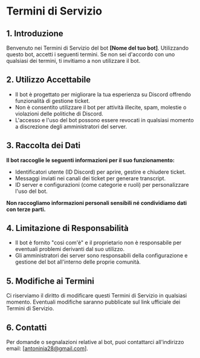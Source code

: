 # Termini di Servizio

## 1. Introduzione

Benvenuto nei Termini di Servizio del bot **[Nome del tuo bot]**. Utilizzando questo bot, accetti i seguenti termini. Se non sei d'accordo con uno qualsiasi dei termini, ti invitiamo a non utilizzare il bot.

## 2. Utilizzo Accettabile

- Il bot è progettato per migliorare la tua esperienza su Discord offrendo funzionalità di gestione ticket.
- Non è consentito utilizzare il bot per attività illecite, spam, molestie o violazioni delle politiche di Discord.
- L'accesso e l'uso del bot possono essere revocati in qualsiasi momento a discrezione degli amministratori del server.

## 3. Raccolta dei Dati

**Il bot raccoglie le seguenti informazioni per il suo funzionamento:**

- Identificatori utente (ID Discord) per aprire, gestire e chiudere ticket.
- Messaggi inviati nei canali dei ticket per generare transcript.
- ID server e configurazioni (come categorie e ruoli) per personalizzare l'uso del bot.

**Non raccogliamo informazioni personali sensibili né condividiamo dati con terze parti.**

## 4. Limitazione di Responsabilità

- Il bot è fornito "così com'è" e il proprietario non è responsabile per eventuali problemi derivanti dal suo utilizzo.
- Gli amministratori dei server sono responsabili della configurazione e gestione del bot all'interno delle proprie comunità.

## 5. Modifiche ai Termini

Ci riserviamo il diritto di modificare questi Termini di Servizio in qualsiasi momento. Eventuali modifiche saranno pubblicate sul link ufficiale dei Termini di Servizio.

## 6. Contatti

Per domande o segnalazioni relative al bot, puoi contattarci all'indirizzo email: [antoninia28@gmail.com].
